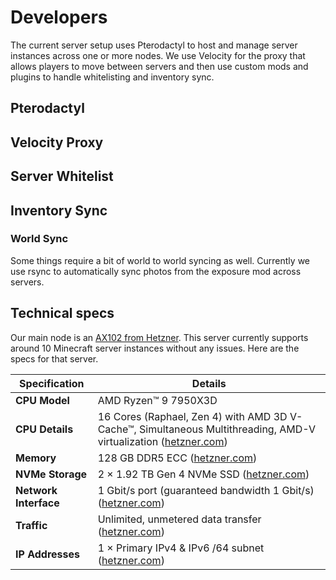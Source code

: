 # Developers

The current server setup uses Pterodactyl to host and manage server instances across one or more nodes. We use Velocity for the proxy that allows players to move between servers and then use custom mods and plugins to handle whitelisting and inventory sync.

## Pterodactyl

## Velocity Proxy

## Server Whitelist

## Inventory Sync

### World Sync
Some things require a bit of world to world syncing as well. Currently we use rsync to automatically sync photos from the exposure mod across servers.

## Technical specs
Our main node is an [AX102 from Hetzner](https://www.hetzner.com/dedicated-rootserver/matrix-ax/). This server currently supports around 10 Minecraft server instances without any issues. Here are the specs for that server.

| Specification         | Details                                                                                                                                                                      |
| --------------------- |------------------------------------------------------------------------------------------------------------------------------------------------------------------------------|
| **CPU Model**         | AMD Ryzen™ 9 7950X3D                                                                                                                                                         |
| **CPU Details**       | 16 Cores (Raphael, Zen 4) with AMD 3D V-Cache™, Simultaneous Multithreading, AMD-V virtualization ([hetzner.com][1])                                                         |
| **Memory**            | 128 GB DDR5 ECC                                                      ([hetzner.com][1])                                                                               |
| **NVMe Storage**      | 2 × 1.92 TB Gen 4 NVMe SSD         ([hetzner.com][1])                                                                                  |
| **Network Interface** | 1 Gbit/s port (guaranteed bandwidth 1 Gbit/s)                                                        ([hetzner.com][1])                                                      |
| **Traffic**           | Unlimited, unmetered data transfer                                                                   ([hetzner.com][1])                                                      |
| **IP Addresses**      | 1 × Primary IPv4 & IPv6 /64 subnet                                          ([hetzner.com][1])                                                                               |

[1]: https://www.hetzner.com/dedicated-rootserver/matrix-ax/ "AMD Processors Server – High-Performance Hetzner Servers"
